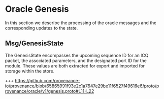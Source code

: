 <!--
order: 6
-->

# Oracle Genesis

In this section we describe the processing of the oracle messages and the corresponding updates to the state.

## Msg/GenesisState

The GenesisState encompasses the upcoming sequence ID for an ICQ packet, the associated parameters, and the designated port ID for the module. These values are both extracted for export and imported for storage within the store.

+++ https://github.com/provenance-io/provenance/blob/65865991f93e2c1a7647e29be11f6527f49616e6/proto/provenance/oracle/v1/genesis.proto#L11-L22